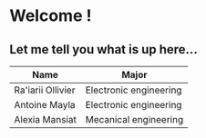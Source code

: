 # **Welcome !**
## Let me tell you what is up here...

|        Name       |        Major           |
|-------------------|------------------------|
| Ra'iarii Ollivier | Electronic engineering |
| Antoine Mayla     | Electronic engineering |
| Alexia Mansiat    | Mecanical engineering  |
